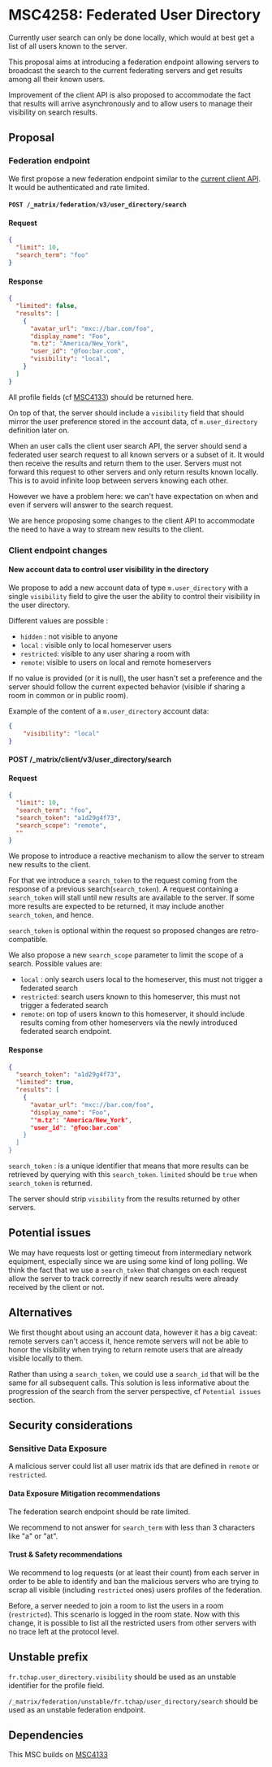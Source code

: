 # MSC4258: Federated User Directory

Currently user search can only be done locally, which would at best get a list of all users known to the server.

This proposal aims at introducing a federation endpoint allowing servers to broadcast the search to the current federating servers and get results among all their known users.

Improvement of the client API is also proposed to accommodate the fact that results will arrive asynchronously and to allow users to manage their visibility on search results. 


## Proposal

### Federation endpoint

We first propose a new federation endpoint similar to the [current client API](https://spec.matrix.org/v1.12/client-server-api#post_matrixclientv3user_directorysearch).
It would be authenticated and rate limited.

#### `POST /_matrix/federation/v3/user_directory/search`

#### Request
```json
{
  "limit": 10,
  "search_term": "foo"
}
```

#### Response
```json
{
  "limited": false,
  "results": [
    {
      "avatar_url": "mxc://bar.com/foo",
      "display_name": "Foo",
      "m.tz": "America/New_York",
      "user_id": "@foo:bar.com",
      "visibility": "local",
    }
  ]
}
```

All profile fields (cf [MSC4133](https://github.com/matrix-org/matrix-spec-proposals/pull/4133)) should be returned here.

On top of that, the server should include a `visibility` field that should mirror the user preference stored in the account data, cf `m.user_directory` definition later on.

When an user calls the client user search API, the server should send a federated user search request to all known servers or a subset of it. It would then receive the results and return them to the user.
Servers must not forward this request to other servers and only return results known locally. This is to avoid infinite loop between servers knowing each other.

However we have a problem here: we can't have expectation on when and even if servers will answer to the search request.

We are hence proposing some changes to the client API to accommodate the need to have a way to stream new results to the client.

### Client endpoint changes

#### New account data to control user visibility in the directory

We propose to add a new account data of type `m.user_directory` with a single `visibility` field to give the user the ability to control their visibility in the user directory.

Different values are possible :
- `hidden` : not visible to anyone
- `local` : visible only to local homeserver users
- `restricted`: visible to any user sharing a room with
- `remote`: visible to users on local and remote homeservers

If no value is provided (or it is null), the user hasn't set a preference and the server should follow the current expected behavior (visible if sharing a room in common or in public room).

Example of the content of a `m.user_directory` account data:
```json
{
    "visibility": "local"
}
```

#### POST /_matrix/client/v3/user_directory/search

#### Request
```json
{
  "limit": 10,
  "search_term": "foo",
  "search_token": "a1d29g4f73",
  "search_scope": "remote",
  ""
}
```

We propose to introduce a reactive mechanism to allow the server to stream new results to the client.

For that we introduce a `search_token` to the request coming from the response of a previous search(`search_token`). A request containing a `search_token` will stall until new results are available to the server. If some more results are expected to be returned, it may include another `search_token`, and hence.

`search_token` is optional within the request so proposed changes are retro-compatible.

We also propose a new `search_scope` parameter to limit the scope of a search.
Possible values are:
- `local` : only search users local to the homeserver, this must not trigger a federated search
- `restricted`: search users known to this homeserver, this must not trigger a federated search
- `remote`: on top of users known to this homeserver, it should include results coming from other homeservers via the newly introduced federated search endpoint.

#### Response
```json
{
  "search_token": "a1d29g4f73",
  "limited": true,
  "results": [
    {
      "avatar_url": "mxc://bar.com/foo",
      "display_name": "Foo",
      ""m.tz": "America/New_York",
      "user_id": "@foo:bar.com"
    }
  ]
}
```
`search_token` :  is a unique identifier that means that more results can be retrieved by querying with this `search_token`. `limited` should be `true` when `search_token` is returned.

The server should strip `visibility` from the results returned by other servers.

## Potential issues

We may have requests lost or getting timeout from intermediary network equipment, especially since we are using some kind of long polling.
We think the fact that we use a `search_token` that changes on each request allow the server to track correctly if new search results were already received by the client or not.

## Alternatives

We first thought about using an account data, however it has a big caveat: remote servers can't access it, hence remote servers will not be able to honor the visibility when trying to return remote users that are already visible locally to them.

Rather than using a `search_token`, we could use a `search_id` that will be the same for all subsequent calls.
This solution is less informative about the progression of the search from the server perspective, cf `Potential issues` section.

## Security considerations

### Sensitive Data Exposure

A malicious server could list all user matrix ids that are defined in `remote` or `restricted`.

#### Data Exposure Mitigation recommendations

The federation search endpoint should be rate limited.

We recommend to not answer for `search_term` with less than 3 characters like "a" or "at".

#### Trust & Safety recommendations

We recommend to log requests (or at least their count) from each server in order to be able to identify and ban the malicious servers who are trying to scrap all visible (including `restricted` ones) users profiles of the federation.

Before, a server needed to join a room to list the users in a room (`restricted`). This scenario is logged in the room state.
Now with this change, it is possible to list all the restricted users from other servers with no trace left at the protocol level.


## Unstable prefix

`fr.tchap.user_directory.visibility` should be used as an unstable identifier for the profile field.

`/_matrix/federation/unstable/fr.tchap/user_directory/search` should be used as an unstable federation endpoint.


## Dependencies

This MSC builds on [MSC4133](https://github.com/matrix-org/matrix-spec-proposals/pull/4133)
